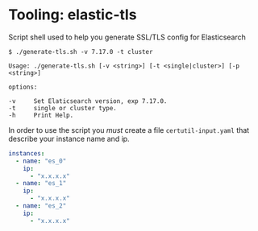 Tooling: elastic-tls
===================

Script shell used to help you generate SSL/TLS config for Elasticsearch

`$ ./generate-tls.sh -v 7.17.0 -t cluster`

```
Usage: ./generate-tls.sh [-v <string>] [-t <single|cluster>] [-p <string>]

options:

-v     Set Elaticsearch version, exp 7.17.0.
-t     single or cluster type.
-h     Print Help.
```

In order to use the script you *must* create a file `certutil-input.yaml` that describe your instance name and ip.

```yaml
instances:
  - name: "es_0"
    ip:
      - "x.x.x.x"
  - name: "es_1"
    ip:
      - "x.x.x.x"
  - name: "es_2"
    ip:
      - "x.x.x.x"
```